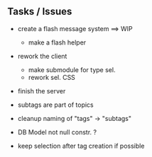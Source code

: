 ## Tasks / Issues

- create a flash message system ==> WIP
  - make a flash helper

- rework the client
  - make submodule for type sel.
  - rework sel. CSS

- finish the server

- subtags are part of topics

- cleanup naming of "tags" -> "subtags"

- DB Model not null constr. ?

- keep selection after tag creation if possible
